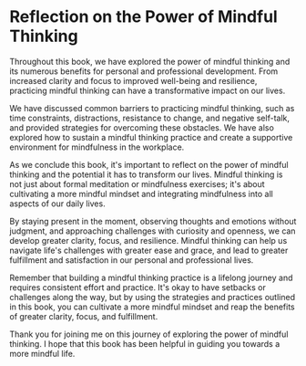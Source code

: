 Reflection on the Power of Mindful Thinking
==================================================================

Throughout this book, we have explored the power of mindful thinking and its numerous benefits for personal and professional development. From increased clarity and focus to improved well-being and resilience, practicing mindful thinking can have a transformative impact on our lives.

We have discussed common barriers to practicing mindful thinking, such as time constraints, distractions, resistance to change, and negative self-talk, and provided strategies for overcoming these obstacles. We have also explored how to sustain a mindful thinking practice and create a supportive environment for mindfulness in the workplace.

As we conclude this book, it's important to reflect on the power of mindful thinking and the potential it has to transform our lives. Mindful thinking is not just about formal meditation or mindfulness exercises; it's about cultivating a more mindful mindset and integrating mindfulness into all aspects of our daily lives.

By staying present in the moment, observing thoughts and emotions without judgment, and approaching challenges with curiosity and openness, we can develop greater clarity, focus, and resilience. Mindful thinking can help us navigate life's challenges with greater ease and grace, and lead to greater fulfillment and satisfaction in our personal and professional lives.

Remember that building a mindful thinking practice is a lifelong journey and requires consistent effort and practice. It's okay to have setbacks or challenges along the way, but by using the strategies and practices outlined in this book, you can cultivate a more mindful mindset and reap the benefits of greater clarity, focus, and fulfillment.

Thank you for joining me on this journey of exploring the power of mindful thinking. I hope that this book has been helpful in guiding you towards a more mindful life.

